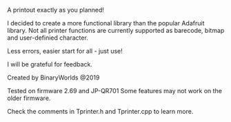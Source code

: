 A printout exactly as you planned!

I decided to create a more functional library than the popular Adafruit library.
Not all printer functions are currently supported as barecode, bitmap and user-definied character.

Less errors, easier start for all - just use!

I will be grateful for feedback.

Created by BinaryWorlds @2019

Tested on firmware 2.69 and JP-QR701
Some features may not work on the older firmware.

Check the comments in Tprinter.h and Tprinter.cpp to learn more.
